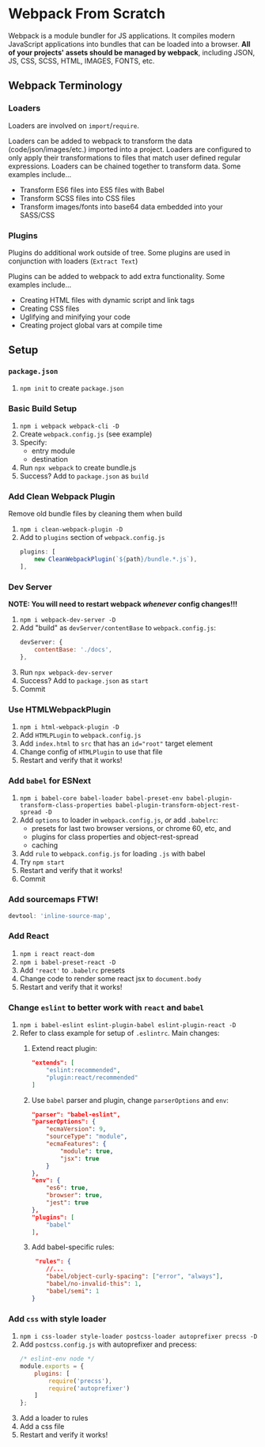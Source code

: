Webpack From Scratch
===

Webpack is a module bundler for JS applications. It compiles modern JavaScript applications into bundles that can be loaded into a browser. **All of your projects' assets should be managed by webpack**, including JSON, JS, CSS, SCSS, HTML, IMAGES, FONTS, etc.

## Webpack Terminology

### Loaders

Loaders are involved on `import`/`require`.

Loaders can be added to webpack to transform the data (code/json/images/etc.) imported into a project. Loaders are configured to only apply their transformations to files that match user defined regular expressions. Loaders can be chained together to transform data. Some examples include...

* Transform ES6 files into ES5 files with Babel
* Transform SCSS files into CSS files
* Transform images/fonts into base64 data embedded into your SASS/CSS

### Plugins

Plugins do additional work outside of tree. Some plugins are used in conjunction with loaders (`Extract Text`)

Plugins can be added to webpack to add extra functionality. Some examples include...

* Creating HTML files with dynamic script and link tags
* Creating CSS files
* Uglifying and minifying your code
* Creating project global vars at compile time

## Setup

### `package.json`

1. `npm init` to create `package.json`

### Basic Build Setup

1. `npm i webpack webpack-cli -D`
1. Create `webpack.config.js` (see example)
1. Specify:
    * entry module
    * destination
1. Run `npx webpack` to create bundle.js
1. Success? Add to `package.json` as `build`

### Add Clean Webpack Plugin

Remove old bundle files by cleaning them when build

1. `npm i clean-webpack-plugin -D`
1. Add to `plugins` section of `webpack.config.js`
    ```js
    plugins: [
        new CleanWebpackPlugin(`${path}/bundle.*.js`), 
    ],
    ```

### Dev Server

**NOTE: You will need to restart webpack _whenever_ config changes!!!**

1. `npm i webpack-dev-server -D`
1. Add "build" as `devServer/contentBase` to `webpack.config.js`:
    ```js
    devServer: {
        contentBase: './docs',
    },
    ```
1. Run `npx webpack-dev-server`
1. Success? Add to `package.json` as `start`
1. Commit

### Use HTMLWebpackPlugin

1. `npm i html-webpack-plugin -D`
1. Add `HTMLPLugin` to `webpack.config.js`
1. Add `index.html` to `src` that has an `id="root"` target element
1. Change config of `HTMLPlugin` to use that file
1. Restart and verify that it works!

### Add `babel` for ESNext

1. `npm i babel-core babel-loader babel-preset-env babel-plugin-transform-class-properties babel-plugin-transform-object-rest-spread -D`
1. Add `options` to loader in `webpack.config.js`, _or_ add `.babelrc`:
    * presets for last two browser versions, or chrome 60, etc, and 
    * plugins for class properties and object-rest-spread
    * caching
1. Add `rule` to `webpack.config.js` for loading `.js` with babel
1. Try `npm start`
1. Restart and verify that it works!
1. Commit

### Add sourcemaps FTW!

```js
devtool: 'inline-source-map',
```

### Add React

1. `npm i react react-dom`
1. `npm i babel-preset-react -D`
1. Add `'react'` to `.babelrc` presets
1. Change code to render some react jsx to `document.body`
1. Restart and verify that it works!

### Change `eslint` to better work with `react` and `babel`

1. `npm i babel-eslint eslint-plugin-babel eslint-plugin-react -D`
1. Refer to class example for setup of `.eslintrc`. Main changes:
    1. Extend react plugin:

        ```json
        "extends": [
            "eslint:recommended",
            "plugin:react/recommended"
        ]
        ```
    2. Use `babel` parser and plugin, change `parserOptions` and `env`:

        ```json
        "parser": "babel-eslint",
        "parserOptions": {
            "ecmaVersion": 9,
            "sourceType": "module",
            "ecmaFeatures": {
                "module": true,
                "jsx": true
            }
        },
        "env": {
            "es6": true,
            "browser": true,
            "jest": true
        },
        "plugins": [
            "babel"
        ],
        ```
    3. Add babel-specific rules:
        ```json
         "rules": {
            //...
            "babel/object-curly-spacing": ["error", "always"],
            "babel/no-invalid-this": 1,
            "babel/semi": 1
        }
        ```



### Add `css` with style loader

1. `npm i css-loader style-loader postcss-loader autoprefixer precss -D`
1. Add `postcss.config.js` with autoprefixer and precess:
    ```js
    /* eslint-env node */
    module.exports = {
        plugins: [
            require('precss'),
            require('autoprefixer')
        ]
    };
    ```
1. Add a loader to rules
1. Add a css file
1. Restart and verify it works!